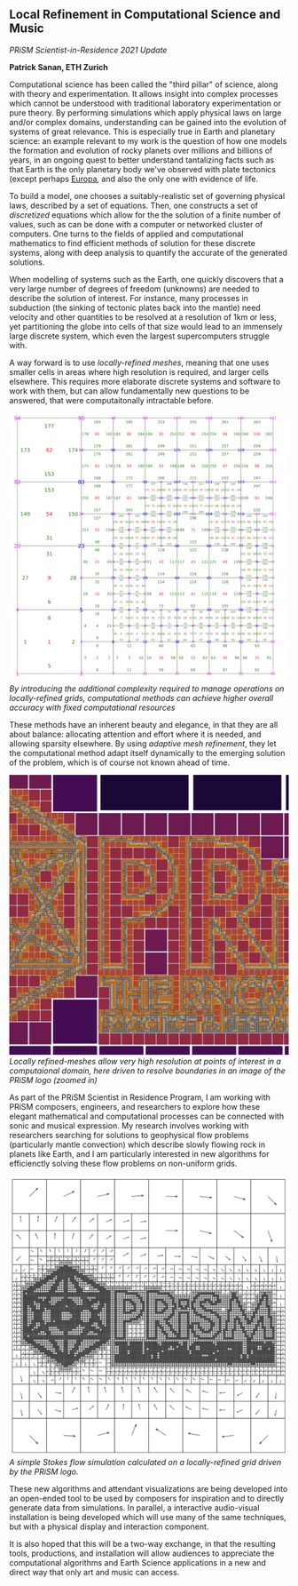 ## Local Refinement in Computational Science and Music

*PRiSM Scientist-in-Residence 2021 Update* 

**Patrick Sanan, ETH Zurich**

Computational science has been called the "third pillar" of science, along with theory and experimentation. It allows insight into complex processes which cannot be understood with traditional laboratory experimentation or pure theory. By performing simulations which apply physical laws on large and/or complex domains,
understanding can be gained into the evolution of systems of great relevance. This is especially true in Earth and planetary science: an example relevant to my work is the question of how one models the formation and evolution of rocky planets over millions and billions of years, in an ongoing quest to better understand tantalizing facts such as that Earth is the only planetary body we've observed with plate tectonics  (except perhaps [Europa](https://www.jpl.nasa.gov/news/scientists-find-evidence-of-diving-tectonic-plates-on-europa), and also the only one with evidence of life.

To build a model, one chooses a suitably-realistic set of governing physical laws, described by a set of equations.  Then, one constructs a set of *discretized* equations which allow for the
the solution of a finite number of values, such as can be done with a computer or networked cluster of computers. One turns to the fields of applied and computational mathematics to find efficient methods of solution for these discrete systems, along with deep analysis to quantify the accurate of the generated solutions.

When modelling of systems such as the Earth, one quickly discovers that 
a very large number of degrees
of freedom (unknowns) are needed to describe the solution of interest. For instance, many processes in subduction (the sinking of tectonic plates back into the mantle) need velocity and other quantities to be resolved
at a resolution of 1km or less, yet partitioning the globe
into cells of that size would lead to an immensely large discrete system,
which even the largest supercomputers struggle with.

A way forward is to use *locally-refined meshes*, meaning that one uses smaller
cells in areas where high resolution is required, and larger cells elsewhere.
This requires more elaborate discrete systems and software to work with them,
but can allow fundamentally new questions to be answered, that were computaitonally
intractable before.

![Locally-refined grid with numbers](grid.png)
*By introducing the additional complexity required to manage operations
on locally-refined grids, computational methods can achieve higher overall accuracy with fixed computational resources*

These methods have an inherent beauty and elegance, in that they are all about balance:
allocating attention and effort where it is needed, and allowing sparsity elsewhere.
By using *adaptive mesh refinement*, they let the computational method adapt itself dynamically to the emerging solution of the problem,
which is of course not known ahead of time.

![Part of a locally-refined mesh, also from the PRiSM logo](prism_inset.png)
*Locally refined-meshes allow very high resolution at points of interest in a computaional domain, here driven to resolve boundaries in an image of the PRiSM logo (zoomed in)*


As part of the PRiSM Scientist in Residence Program,  I am working
with PRiSM composers, engineers, and researchers to explore how these elegant
mathematical and computational processes can be connected with sonic and musical expression.
My research involves working with researchers searching for solutions to geophysical flow problems (particularly mantle convection) which describe
slowly flowing rock in planets like Earth, and I am particularly interested
in new algorithms for efficienctly solving these flow problems on non-uniform
grids.

![PRiSM logo flow](prism_flow.png)
*A simple Stokes flow simulation calculated on a locally-refined grid driven by the PRiSM logo.*

These new algorithms and attendant visualizations are being developed into an
open-ended tool to be used by composers for inspiration and to directly generate
data from simulations. In parallel, a interactive audio-visual installation is being
developed which will use many of the same techniques, but with a physical
display and interaction component.

It is also hoped that this will be a two-way exchange, in that the resulting
tools, productions, and installation will allow audiences to appreciate
the computational algorithms and Earth Science applications in a new and direct way
that only art and music can access.





